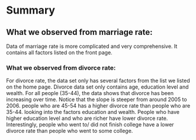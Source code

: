 # Summary

## What we observed from marriage rate:
Data of marriage rate is more complicated and very comprehensive. It contains
all factors listed on the front page.

### What we observed from divorce rate:
For divorce rate, the data set only has several factors from the list we listed on the home page. Divorce data set only contains age, education level and wealth. For all people (35-44), the data shows that divorce has been increasing over time. Notice that the slope is steeper from around 2005 to 2006. people who are 45-54 has a higher divorce rate than people who are 35-44. looking into the factors education and wealth. People who have higher education level and who are richer have lower divorce rate. Interestingly, people who went to/ did not finish college have a lower divorce rate than people who went to some college.
